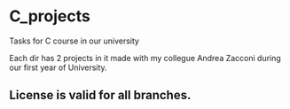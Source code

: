 # C_projects
Tasks for C course in our university

Each dir has 2 projects in it made with my collegue Andrea Zacconi during our first year of University.

## License is valid for all branches.
